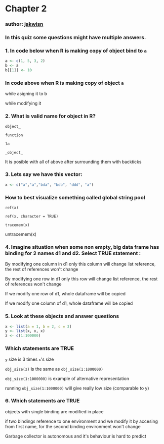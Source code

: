 # Chapter 2
### author: [jakwisn](https://github.com/jakwisn)

### In this quiz some questions might have multiple answers.

### 1. In code below when R is making copy of object bind to `a`

```r
a <- c(1, 5, 3, 2)
b <- a
b[[1]] <- 10
```
### In code above when R is making copy of object `a`

<Answer>

while asigning it to b

</Answer>
<Answer correct=true>

while modifying it

</Answer>

### 2. What is valid name for object in R?

<Answer correct=true>

`object_`

</Answer>
<Answer>

`function`

</Answer>
<Answer>

`1a`

</Answer>
<Answer>

`_object_`

</Answer>
<Answer correct=true>

It is posible with all of above after surrounding them with backticks

</Answer>

### 3. Lets say we have this vector:

```r
x <- c("a","a","bda", "bdb", "ddd", "a")
```

### How to best visualize something called global string pool

<Answer>

`ref(x)`

</Answer>
<Answer correct=true>

`ref(x, character = TRUE)`

</Answer>
<Answer>

`tracemem(x)`

</Answer>
<Answer>

untracemem(x)

</Answer>


### 4. Imagine situation when some non empty, big data frame has binding for 2 names d1 and d2. Select TRUE statement :

<Answer correct=true>

By modifying one column in d1 only this column will change list reference, the rest of references won't change

</Answer>
<Answer correct=true>

By modifying one row in d1 only this row will change list reference, the rest of references won't change


</Answer>
<Answer>

If we modify one row of d1, whole dataframe will be copied

</Answer>
<Answer correct=true>

If we modify one column of d1, whole dataframe will be copied

</Answer>



### 5. Look at these objects and answer questions

```r
x <- list(a = 1, b = 2, c = 3)
y <- list(x, x, x)
z <- c(1:100000)
```
### Which statements are TRUE
<Answer>

`y` size is 3 times `x`'s size

</Answer>
<Answer>

`obj_size(z)` is the same as `obj_size(1:1000000)`

</Answer>
<Answer correct=true>

`obj_size(1:1000000)` is example of alternative representation

</Answer>
<Answer correct=true>

running `obj_size(1:1000000)` will give really low size (comparable to y)

</Answer>

### 6. Which statements are TRUE

<Answer correct=true>

objects with single binding are modified in place

</Answer>
<Answer c>

if two bindings reference to one environment and we modify it by accesing from first name, for the second binding environment won't change

</Answer>
<Answer correct=true>

Garbage collector is autonomous and it's behaviour is hard to predict

</Answer>
